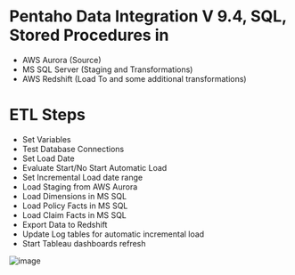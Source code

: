 # Pentaho Data Integration V 9.4, SQL, Stored Procedures in 
- AWS Aurora (Source)
- MS SQL Server (Staging and Transformations)
- AWS Redshift (Load To and some additional transformations)

# ETL Steps

- Set Variables
- Test Database Connections
- Set Load Date
- Evaluate Start/No Start Automatic Load
- Set Incremental Load date range 
- Load Staging from AWS Aurora
- Load Dimensions in MS SQL
- Load Policy Facts in MS SQL
- Load Claim Facts in MS SQL
- Export Data to Redshift
- Update Log tables for automatic incremental load
- Start Tableau dashboards refresh

![image](https://github.com/KaterynaD/Insurance-Data-Pipelines/assets/16999229/737c4696-0334-4e8c-8d00-5d48f14f7908)
